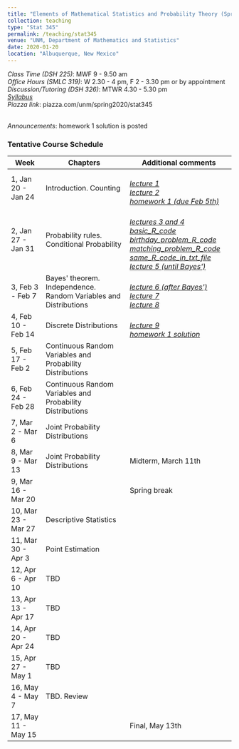 ```yaml
---
title: "Elements of Mathematical Statistics and Probability Theory (Spring 2020)"
collection: teaching
type: "Stat 345"
permalink: /teaching/stat345
venue: "UNM, Department of Mathematics and Statistics"
date: 2020-01-20
location: "Albuquerque, New Mexico"
---
```


<i>Class Time (DSH 225)</i>: MWF 9 - 9.50 am
<br><i>Office Hours (SMLC 319)</i>: W 2.30 - 4 pm, F 2 - 3.30 pm or by appointment
<br><i>Discussion/Tutoring (DSH 326)</i>: MTWR 4.30 - 5.30 pm
<br><a href='http://anastasiiakim.github.io/files/stat345/syllabus.pdf'><i>Syllabus</i></a>&nbsp;&nbsp;&nbsp;&nbsp;
<br><i>Piazza link</i>: piazza.com/unm/spring2020/stat345

<br><i>Announcements</i>: homework 1 solution is posted



### Tentative Course Schedule

| Week                   | Chapters          |  Additional comments                                         |
| ------------           | ----------        | ------------------------------------------------------------ |
| 1, Jan 20 - Jan 24     | Introduction. Counting         | <br><a href='http://anastasiiakim.github.io/files/stat345/lecture1.pdf'><i>lecture 1</i></a>&nbsp;&nbsp;&nbsp;&nbsp;<br><a href='http://anastasiiakim.github.io/files/stat345/lecture2.pdf'><i>lecture 2</i></a>&nbsp;&nbsp;&nbsp;&nbsp;<br><a href='http://anastasiiakim.github.io/files/stat345/hw1.pdf'><i>homework 1 (due Feb 5th)</i></a>&nbsp;&nbsp;&nbsp;&nbsp; |
| 2, Jan 27 - Jan 31     | Probability rules. Conditional Probability        |  <br><a href='http://anastasiiakim.github.io/files/stat345/lecture3_4.pdf'><i>lectures 3 and 4</i></a>&nbsp;&nbsp;&nbsp;&nbsp;<br><a href='http://anastasiiakim.github.io/files/stat345/basic_R.r'><i>basic_R_code</i></a>&nbsp;&nbsp;&nbsp;&nbsp;<br><a href='http://anastasiiakim.github.io/files/stat345/birthday_problem_R_code.r'><i>birthday_problem_R_code</i></a>&nbsp;&nbsp;&nbsp;&nbsp;<br><a href='http://anastasiiakim.github.io/files/stat345/matching_problem_R_code.r'><i>matching_problem_R_code</i></a>&nbsp;&nbsp;&nbsp;&nbsp;<br><a href='http://anastasiiakim.github.io/files/stat345/R_code.txt'><i>same_R_code_in_txt_file</i></a>&nbsp;&nbsp;&nbsp;&nbsp;<br><a href='http://anastasiiakim.github.io/files/stat345/lecture5_6.pdf'><i>lecture 5 (until Bayes')</i></a>&nbsp;&nbsp;&nbsp;&nbsp;                                                            |
| 3, Feb 3 - Feb 7       | Bayes' theorem. Independence. Random Variables and Distributions         | <br><a href='http://anastasiiakim.github.io/files/stat345/lecture5_6.pdf'><i>lecture 6 (after Bayes')</i></a>&nbsp;&nbsp;&nbsp;&nbsp;<br><a href='http://anastasiiakim.github.io/files/stat345/lecture7.pdf'><i>lecture 7</i></a>&nbsp;&nbsp;&nbsp;&nbsp;<br><a href='http://anastasiiakim.github.io/files/stat345/lecture8.pdf'><i>lecture 8</i></a>&nbsp;&nbsp;&nbsp;&nbsp;                                                                 |
| 4, Feb 10 - Feb 14     | Discrete Distributions         | <br><a href='http://anastasiiakim.github.io/files/stat345/lecture9.pdf'><i>lecture 9</i></a>&nbsp;&nbsp;&nbsp;&nbsp;<br><a href='http://anastasiiakim.github.io/files/stat345/hw1_sol.pdf'><i>homework 1 solution</i></a>&nbsp;&nbsp;&nbsp;&nbsp;                                                             |
| 5, Feb 17 - Feb 2      | Continuous Random Variables and Probability Distributions        |                                                              |
| 6, Feb 24 - Feb 28     | Continuous Random Variables and Probability Distributions         |                                                              |
| 7, Mar 2 - Mar 6       | Joint Probability Distributions          |                                                              |
| 8, Mar 9 - Mar 13      | Joint Probability Distributions          |      Midterm, March 11th                             |
| 9, Mar 16 - Mar 20     |                   | Spring break                                                 |
| 10, Mar 23 - Mar 27    | Descriptive Statistics        |                                                              |
| 11, Mar 30 - Apr 3     | Point Estimation         |                                                              |
| 12, Apr 6 - Apr 10     | TBD         |                                                              |
| 13, Apr 13 - Apr 17    | TBD         |                                                              |
| 14, Apr 20 - Apr 24    | TBD     |                                                              | 
| 15, Apr 27 - May 1     | TBD        |                                                              |
| 16, May 4 - May 7      | TBD. Review |                                                              |
| 17, May 11 - May 15    |                   |      Final, May 13th                                 |


